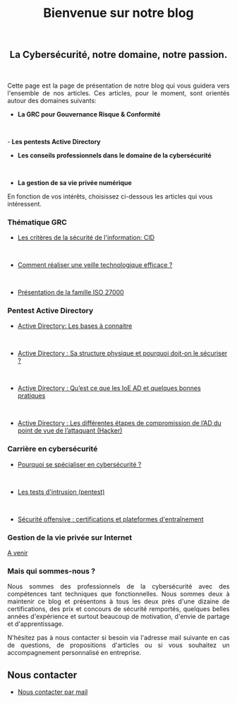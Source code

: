 
<div align="center">

<h1><strong>Bienvenue sur notre blog</strong></h1>

</div>

<br/>
<div align="center">

<h2><strong>La Cybersécurité, notre domaine, notre passion.</strong></h2>
</div>
<br/>


<p align="justify">
Cette page est la page de présentation de notre blog qui vous guidera vers l'ensemble de nos articles. Ces articles, pour le moment, sont orientés autour des domaines suivants:
</p>

- <strong>La GRC pour Gouvernance Risque & Conformité</strong>
<br/>

-<strong> Les pentests Active Directory</strong>
<br/>

- <strong>Les conseils professionnels dans le domaine de la cybersécurité</strong>
<br/>

- <strong>La gestion de sa vie privée numérique</strong>

En fonction de vos intérêts, choisissez ci-dessous les articles qui vous intéressent.


### Thématique GRC

- [Les critères de la sécurité de l'information: CID](https://cyberlinks7.github.io/1st_article)
<br/>

- [Comment réaliser une veille technologique efficace ?](https://cyberlinks7.github.io/2nd_article)
<br/>

- [Présentation de la famille ISO 27000](https://cyberlinks7.github.io/3rd_article)

### Pentest Active Directory

- [Active Directory: Les bases à connaitre](https://cyberlinks7.github.io/1st_articleAD)
<br/>

- [Active Directory : Sa structure physique et pourquoi doit-on le sécuriser ?](https://cyberlinks7.github.io/2nd_articleAD)
<br/>

- [Active Directory : Qu’est ce que les IoE AD et quelques bonnes pratiques](https://cyberlinks7.github.io/3rd_articleAD)
<br/>

- [Active Directory : Les différentes étapes de compromission de l’AD du point de vue de l’attaquant (Hacker)](https://cyberlinks7.github.io/4th_articleAD)



### Carrière en cybersécurité

- [Pourquoi se spécialiser en cybersécurité ?](https://cyberlinks7.github.io/1st_articleCP)
<br/>

- [Les tests d'intrusion (pentest)](https://cyberlinks7.github.io/2nd_articleCP)
<br/>

- [ Sécurité offensive : certifications et plateformes d'entraînement](https://cyberlinks7.github.io/3rd_articleCP)


### Gestion de la vie privée  sur Internet

[A venir]()


### Mais qui sommes-nous ?

<p align="justify">
Nous sommes des professionnels de la cybersécurité avec des compétences tant techniques que fonctionnelles. Nous sommes deux à maintenir ce blog et présentons à tous les deux près d'une dizaine de certifications, des prix et concours de sécurité remportés, quelques belles années d'expérience et surtout beaucoup de motivation, d'envie de partage et d'apprentissage.
</p>

<p align="justify">
N'hésitez pas à nous contacter si besoin via l'adresse mail suivante en cas de questions, de propositions d'articles ou si vous souhaitez un accompagnement personnalisé en entreprise.
</p>

## Nous contacter 

- [Nous contacter par mail](mailto:Cyberlinks7@proton.me)



